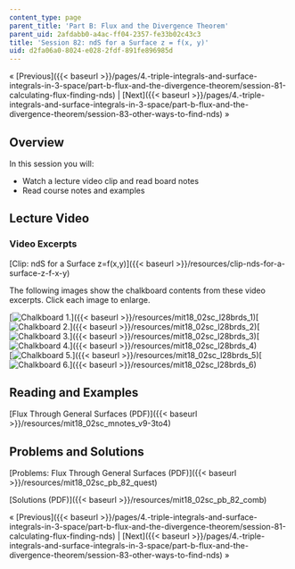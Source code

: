 ```yaml
---
content_type: page
parent_title: 'Part B: Flux and the Divergence Theorem'
parent_uid: 2afdabb0-a4ac-ff04-2357-fe33b02c43c3
title: 'Session 82: ndS for a Surface z = f(x, y)'
uid: d2fa06a0-8024-e028-2fdf-891fe896985d
---
```


« [Previous]({{< baseurl >}}/pages/4.-triple-integrals-and-surface-integrals-in-3-space/part-b-flux-and-the-divergence-theorem/session-81-calculating-flux-finding-nds) | [Next]({{< baseurl >}}/pages/4.-triple-integrals-and-surface-integrals-in-3-space/part-b-flux-and-the-divergence-theorem/session-83-other-ways-to-find-nds) »

Overview
--------

In this session you will:

*   Watch a lecture video clip and read board notes
*   Read course notes and examples

Lecture Video
-------------

### Video Excerpts

[Clip: ndS for a Surface z=f(x,y)]({{< baseurl >}}/resources/clip-nds-for-a-surface-z-f-x-y)

The following images show the chalkboard contents from these video excerpts. Click each image to enlarge.

[![Chalkboard 1.](BASEURL_PLACEHOLDER/resources/mit18_02sc_l28brds_1a)]({{< baseurl >}}/resources/mit18_02sc_l28brds_1)[![Chalkboard 2.](BASEURL_PLACEHOLDER/resources/mit18_02sc_l28brds_2a)]({{< baseurl >}}/resources/mit18_02sc_l28brds_2)[![Chalkboard 3.](BASEURL_PLACEHOLDER/resources/mit18_02sc_l28brds_3a)]({{< baseurl >}}/resources/mit18_02sc_l28brds_3)[![Chalkboard 4.](BASEURL_PLACEHOLDER/resources/mit18_02sc_l28brds_4a)]({{< baseurl >}}/resources/mit18_02sc_l28brds_4)  
[![Chalkboard 5.](BASEURL_PLACEHOLDER/resources/mit18_02sc_l28brds_5a)]({{< baseurl >}}/resources/mit18_02sc_l28brds_5)[![Chalkboard 6.](BASEURL_PLACEHOLDER/resources/mit18_02sc_l28brds_6a)]({{< baseurl >}}/resources/mit18_02sc_l28brds_6)

Reading and Examples
--------------------

[Flux Through General Surfaces (PDF)]({{< baseurl >}}/resources/mit18_02sc_mnotes_v9-3to4)

Problems and Solutions
----------------------

[Problems: Flux Through General Surfaces (PDF)]({{< baseurl >}}/resources/mit18_02sc_pb_82_quest)

[Solutions (PDF)]({{< baseurl >}}/resources/mit18_02sc_pb_82_comb)

« [Previous]({{< baseurl >}}/pages/4.-triple-integrals-and-surface-integrals-in-3-space/part-b-flux-and-the-divergence-theorem/session-81-calculating-flux-finding-nds) | [Next]({{< baseurl >}}/pages/4.-triple-integrals-and-surface-integrals-in-3-space/part-b-flux-and-the-divergence-theorem/session-83-other-ways-to-find-nds) »